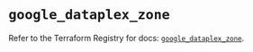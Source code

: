 # `google_dataplex_zone`

Refer to the Terraform Registry for docs: [`google_dataplex_zone`](https://registry.terraform.io/providers/hashicorp/google/6.13.0/docs/resources/dataplex_zone).
